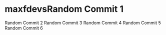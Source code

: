 # maxfdevsRandom Commit 1
Random Commit 2
Random Commit 3
Random Commit 4
Random Commit 5
Random Commit 6
